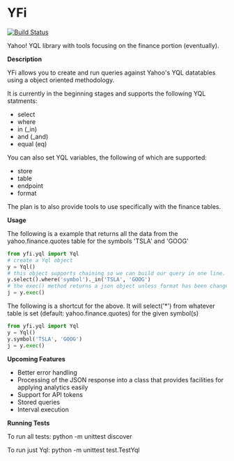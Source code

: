# YFi
[![Build Status](https://travis-ci.org/nickelkr/yfi.svg?branch=master)](https://travis-ci.org/nickelkr/yfi)

Yahoo! YQL library with tools focusing on the finance portion (eventually).

**Description**

YFi allows you to create and run queries against Yahoo's YQL datatables using a 
object oriented methodology.

It is currently in the beginning stages and supports the following YQL statments:
  - select
  - where
  - in (_in)
  - and (_and)
  - equal (eq)

You can also set YQL variables, the following of which are supported:
  - store
  - table
  - endpoint
  - format

The plan is to also provide tools to use specifically with the finance tables.

**Usage**

The following is a example that returns all the data from the yahoo.finance.quotes table for the symbols 'TSLA' and 'GOOG'
```python
from yfi.yql import Yql
# create a Yql object
y = Yql()
# this object supports chaining so we can build our query in one line. select() defaults to '*'
y.select().where('symbol')._in('TSLA', 'GOOG')
# the exec() method returns a json object unless format has been changed otherwise
j = y.exec()
```
The following is a shortcut for the above. It will select('*') from whatever table is set (default: yahoo.finance.quotes)
for the given symbol(s)
```python
from yfi.yql import Yql
y = Yql()
y.symbol('TSLA', 'GOOG')
j = y.exec()
```
**Upcoming Features**

  - Better error handling
  - Processing of the JSON response into a class that provides facilities for applying analytics easily
  - Support for API tokens
  - Stored queries
  - Interval execution

**Running Tests**

To run all tests:
python -m unittest discover

To run just Yql:
python -m unittest test.TestYql
